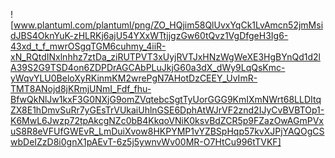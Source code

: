 ![www.plantuml.com/plantuml/png/ZO_HQjim58QlUvxYqCk1LvAmcn52jmMsidJBS4OknYuK-zHLRKj6ajU54YXxWTtjjgzGw60tQvz1VgDfgeH3Ig6-43xd_t_f_mwrOSgqTGM6cuhmy_4iiR-xN_RQtdINxlnhhz7ztDa_ziRUTPVT3xUyjRVTJxHNzWgWeXE3HgBYnQd1d2lA39S2G9TSD4on6ZDPDrAGCAbPLuJkjG60a3dX_dWy9LqQsKmc-yWqvYLU0BeloXyRKinmKM2wrePgN7AHotDzCEEY_UvImR-TMT8ANojd8jKRmjUNmI_Fdf_fhu-BfwQkNlJw1kxF3G0NXjG9omZVqtebcSgtTyUorGGG9KmIXmNWrt68LLDItqZX8E1hDmvSuRr7yGEsTrVUkaiUhlnGSE6DphAtWJrVF2znd2IJyCvBVBTOp1-K6MwL6Jwzp72tpAkcgNZc0bB4KkqoVNiK0ksvBdZCR5p9FZazOwAGmPVxuS8R8eVFUfGWEvR_LmDuiXvow8HKPYMP1vYZBSpHqp57kvXJPjYAQOgCSwbDeIZzD8i0gnX1pAEvT-6z5j5ywnvWv00MR-O7HtCu996tTVKF]
